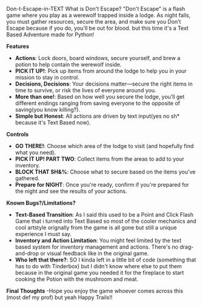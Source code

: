 Don-t-Escape-in-TEXT
What is Don't Escape?
"Don't Escape" is a flash game where you play as a werewolf trapped inside a lodge. As night falls, you must gather resources, secure the area, and make sure you Don’t Escape because if you do, you'll be out for blood. but this time it's a Text Based Adventure made for Python!  

**Features**  
- **Actions**: Lock doors, board windows, secure yourself, and brew a potion to help contain the werewolf inside.  
- **PICK IT UP!**: Pick up items from around the lodge to help you in your mission to stay in control.  
- **Decisions, Decisions**: Your decisions matter—secure the right items in time to survive, or risk the lives of everyone around you.  
- **More than one!**: Based on how well you secure the lodge, you’ll get different endings ranging from saving everyone to the opposite of saving(you know killing?).  
- **Simple but Honest**: All actions are driven by text input(yes no sh* because it's Text Based now).

**Controls**  
- **GO THERE!**: Choose which area of the lodge to visit (and hopefully find what you need).
- **PICK IT UP! PART TWO**: Collect items from the areas to add to your inventory.
- **BLOCK THAT SH&%**: Choose what to secure based on the items you've gathered.
- **Prepare for NIGHT**: Once you're ready, confirm if you're prepared for the night and see the results of your actions.

**Known Bugs?/Limitations?**  
- **Text-Based Transition**: As I said this used to be a Point and Click Flash Game that i turned into Text Based so most of the cooler mechanics and cool artstyle orignally from the game is all gone but still a
  unique experience I must say.
- **Inventory and Action Limitation**: You might feel limited by the text based system for inventory management and actions. There's no drag-and-drop or visual feedback like in the original game.
- **Who left that there?**: SO I kinda left in a little bit of code (something that has to do with Tinderbox) but I didn't know where else to put them because in the original game you needed it for the fireplace to start cooking the Potion with the mushroom and meat.

**Final Thoughts**
-Hope you enjoy the game whoever comes across this (most def my prof) but yeah Happy Trails!!
